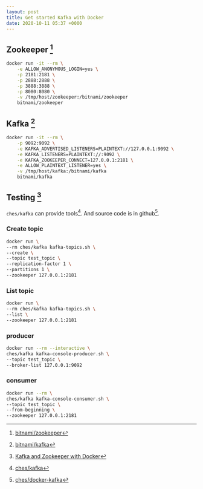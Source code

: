 ```yaml
---
layout: post
title: Get started Kafka with Docker
date: 2020-10-11 05:37 +0000
---
```


## Zookeeper [^docker_zookeeper]

[^docker_zookeeper]: [bitnami/zookeeper](https://hub.docker.com/r/bitnami/zookeeper/)

```bash
docker run -it --rm \
    -e ALLOW_ANONYMOUS_LOGIN=yes \
    -p 2181:2181 \
    -p 2888:2888 \
    -p 3888:3888 \
    -p 8080:8080 \
    -v /tmp/host/zookeeper:/bitnami/zookeeper
    bitnami/zookeeper
```

## Kafka [^docker_kafka]

[^docker_kafka]: [bitnami/kafka](https://hub.docker.com/r/bitnami/kafka/)

```bash
docker run -it --rm \
    -p 9092:9092 \
    -e KAFKA_ADVERTISED_LISTENERS=PLAINTEXT://127.0.0.1:9092 \
    -e KAFKA_LISTENERS=PLAINTEXT://:9092 \
    -e KAFKA_ZOOKEEPER_CONNECT=127.0.0.1:2181 \
    -e ALLOW_PLAINTEXT_LISTENER=yes \
    -v /tmp/host/kafka:/bitnami/kafka
    bitnami/kafka
```


## Testing [^demo]

[^demo]: [Kafka and Zookeeper with Docker](https://medium.com/rahasak/kafka-and-zookeeper-with-docker-65cff2c2c34f)

`ches/kafka` can provide tools[^demo_docker]. And source code is in github[^dockerfile]. 

[^demo_docker]: [ches/kafka](https://hub.docker.com/r/ches/kafka/)

[^dockerfile]: [ches/docker-kafka](https://github.com/ches/docker-kafka)

### Create topic

```bash
docker run \
--rm ches/kafka kafka-topics.sh \
--create \
--topic test_topic \
--replication-factor 1 \
--partitions 1 \
--zookeeper 127.0.0.1:2181
```

### List topic

```bash
docker run \
--rm ches/kafka kafka-topics.sh \
--list \
--zookeeper 127.0.0.1:2181
```

### producer

```bash
docker run --rm --interactive \
ches/kafka kafka-console-producer.sh \
--topic test_topic \
--broker-list 127.0.0.1:9092
```


### consumer

```bash
docker run --rm \
ches/kafka kafka-console-consumer.sh \
--topic test_topic \
--from-beginning \
--zookeeper 127.0.0.1:2181
```

